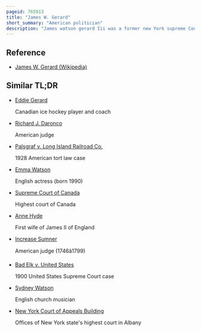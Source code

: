 ```yaml
---
pageid: 765913
title: "James W. Gerard"
short_summary: "American politician"
description: "James watson gerard Iii was a former new York supreme Court Justice Diplomat and a united States Lawyer."
---
```


## Reference

- [James W. Gerard (Wikipedia)](https://en.wikipedia.org/?curid=765913)

## Similar TL;DR

- [Eddie Gerard](/tldr/en/eddie-gerard)

  Canadian ice hockey player and coach

- [Richard J. Daronco](/tldr/en/richard-j-daronco)

  American judge

- [Palsgraf v. Long Island Railroad Co.](/tldr/en/palsgraf-v-long-island-railroad-co)

  1928 American tort law case

- [Emma Watson](/tldr/en/emma-watson)

  English actress (born 1990)

- [Supreme Court of Canada](/tldr/en/supreme-court-of-canada)

  Highest court of Canada

- [Anne Hyde](/tldr/en/anne-hyde)

  First wife of James II of England

- [Increase Sumner](/tldr/en/increase-sumner)

  American judge (1746â1799)

- [Bad Elk v. United States](/tldr/en/bad-elk-v-united-states)

  1900 United States Supreme Court case

- [Sydney Watson](/tldr/en/sydney-watson)

  English church musician

- [New York Court of Appeals Building](/tldr/en/new-york-court-of-appeals-building)

  Offices of New York state's highest court in Albany
